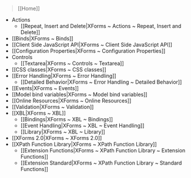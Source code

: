 > [[Home]]

- Actions
    - [[Repeat, Insert and Delete|XForms ~ Actions ~ Repeat, Insert and Delete]]
- [[Binds|XForms ~ Binds]]
- [[Client Side JavaScript API|XForms ~ Client Side JavaScript API]]
- [[Configuration Properties|XForms ~ Configuration Properties]]
- Controls
    - [[Textarea|XForms ~ Controls ~ Textarea]]
- [[CSS classes|XForms ~ CSS classes]]
- [[Error Handling|XForms ~ Error Handling]]
    - [[Detailed Behavior|XForms ~ Error Handling ~ Detailed Behavior]]
- [[Events|XForms ~ Events]]
- [[Model bind variables|XForms ~ Model bind variables]]
- [[Online Resources|XForms ~ Online Resources]]
- [[Validation|XForms ~ Validation]]
- [[XBL|XForms ~ XBL]]
    - [[Bindings|XForms ~ XBL ~ Bindings]]
    - [[Event Handling|XForms ~ XBL ~ Event Handling]]
    - [[Library|XForms ~ XBL ~ Library]]
- [[XForms 2.0|XForms ~ XForms 2.0]]
- [[XPath Function Library|XForms ~ XPath Function Library]]
    - [[Extension Functions|XForms ~ XPath Function Library ~ Extension Functions]]
    - [[Extension Standard|XForms ~ XPath Function Library ~ Standard Functions]]